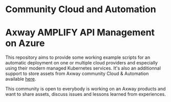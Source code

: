 # Community Cloud and Automation

# Axway AMPLIFY API Management on Azure

This repository aims to provide some working example scripts for an automatic deployment on one or multiple cloud providers and especially using their modern managed Kubernetes services. It's also an additionnal support to store assets from Axway community Cloud & Automation available [here](https://community.axway.com/s/group/0F92X000000CtYISA0/cloud-automation?t=1580717413613).

This community is open to everybody is working on an Axway products and want to share assets, discuss issues and lessons learned from experiences.

